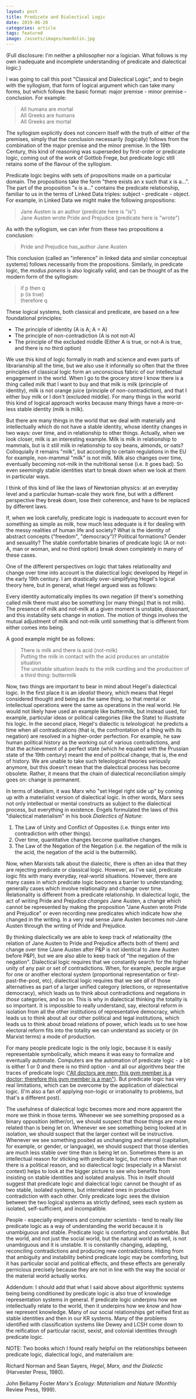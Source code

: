 ```yaml
---
layout: post
title: Predicate and Dialectical Logic
date: 2019-06-20
categories: article
tags: featured
image: /assets/images/mandolin.jpg
---
```


(Full disclosure: I'm neither a philosopher nor a logician. What follows
is my own inadequate and incomplete understanding of predicate and
dialectical logic.)

I was going to call this post "Classical and Dialectical Logic", and to
begin with the syllogism, that form of logical argument which can take
many forms, but which follows the basic format: major premise - minor
premise - conclusion. For example:

>All humans are mortal<br />
>All Greeks are humans<br />
>All Greeks are mortal<br />

The syllogism explicitly does not concern itself with the truth of
either of the premises, simply that the conclusion necessarily
(logically) follows from the combination of the major premise and the
minor premise. In the 19th Century, this kind of reasoning was
superseded by first-order or predicate logic, coming out of the work of
Gottlob Frege, but predicate logic still retains some of the flavour of
the syllogism.

Predicate logic begins with sets of propositions made on a particular
domain. The propositions take the form "there exists an x such that x
is a...". The part of the proposition "x is a..." contains the predicate
relationship, familiar to us in the terms of Linked Data triples:
subject - predicate - object. For example, in Linked Data we might make
the following propositions:

>Jane Austen is an author (predicate here is "is")<br />
>Jane Austen wrote Pride and Prejudice (predicate here is "wrote")

As with the syllogism, we can infer from these two propositions a
conclusion:

>Pride and Prejudice has_author Jane Austen

This conclusion (called an "inference" in linked data and similar
conceptual systems) follows necessarily from the propositions.
Similarly, in predicate logic, the *modus ponens* is also logically
valid, and can be thought of as the modern form of the syllogism:

>if p then q<br />
>p (is true)<br />
>therefore q<br />

These logical systems, both classical and predicate, are based on a few
foundational principles:

* The principle of identity (A is A; A = A)
* The principle of non-contradiction (A is not not-A)
* The principle of the excluded middle (Either A is true, or not-A is
true, and there is no third option)

We use this kind of logic formally in math and science and even parts of
librarianship all the time, but we also use it informally so often that
the three principles of classical logic form an unconscious fabric of
our intellectual engagement in the world. When I go to the grocery store
I know there is a thing called milk that I want to buy and that milk is
milk (principle of identity), milk is not orange juice (principle of
non-contradiction), and that I either buy milk or I don't (excluded
middle). For many things in the world this kind of logical approach
works because many things have a more-or-less stable identity (milk is
milk).

But there are many things in the world that we deal with
materially and intellectually which do not have a stable identity, whose
identity changes in two ways: over time, and in relationship to other
things. Actually, when we look closer, milk is an interesting example.
Milk is milk in relationship to mammals, but is it still milk in
relationship to soy beans, almonds, or oats? Colloquially it remains
"milk", but according to certain regulations in the EU for example,
non-mammal "milk" is not milk. Milk also changes over time, eventually
becoming not-milk in the nutritional sense (i.e. it goes bad). So even
seemingly stable identities start to break down when we look at them in
particular ways.

I think of this kind of like the laws of Newtonian physics: at an
everyday level and a particular human-scale they work fine, but with a
different perspective they break down, lose their coherence, and have to
be replaced by different laws.

If, when we look carefully, predicate logic is inadequate to account even for something as simple as *milk*, how much less adequate is it for dealing with the messy realities of human life and society? What is the identity of abstract concepts ("freedom", "democracy")? Political formations? Gender and sexuality? The stable comfortable binaries of predicate logic (A or not-A, man or woman, and no third option) break down completely in many of these cases.

One of the different perspectives on logic that takes relationality and
change over time into account is the dialectical logic developed by
Hegel in the early 19th century. I am drastically over-simplifying
Hegel's logical theory here, but in general, what Hegel argued was as
follows:

Every identity automatically implies its own negation (if there's something called
milk there must also be something [or many things] that is not milk).
The presence of milk and not-milk at a given moment is unstable,
dissonant, and this instability sets change in motion.
The motion of things involves the mutual adjustment of milk and not-milk
until something that is different from either comes into being.

A good example might be as follows:

>There is milk and there is acid (not-milk)<br />
>Putting the milk in contact with the acid produces an unstable
situation<br />
>The unstable situation leads to the milk curdling and the production of
a third thing: buttermilk

Now, two things are important to bear in mind about Hegel's dialectical
logic. In the first place it is an *idealist* theory, which means that
Hegel considered thought and being as the same thing, so that mental or
intellectual operations were the same as operations in the real world.
He would not likely have used an example like buttermilk, but instead
used, for example, particular ideas or political categories (like the
State) to illustrate his logic. In the second place, Hegel's dialectic
is *teleological*: he predicts a time when all contradications (that is,
the confrontation of a thing with its negation) are resolved in a
higher-order perfection. For example, he saw human political history as
the working out of various contradictions, and that the achievement of
a perfect state (which he equated with the Prussian state of the 19th
century) meant the end of political change, that is, the end of history.
We are unable to take such teleological theories seriously anymore, but
this doesn't mean that the dialectical process has become obsolete.
Rather, it means that the chain of dialectical reconciliation simply
goes on: change is permanent.

In terms of idealism, it was Marx who "set Hegel right side up" by
coming up with a materialist version of dialectical logic. In other
words, Marx sees not only intellectual or mental constructs as subject
to the dialectical process, but everything in existence. Engels
formulated the laws of this "dialectical materialism" in his book *Dialectics of Nature*:

1. The Law of Unity and Conflict of Opposites (i.e. things enter into
   contradiction with other things).
2. Over time, quantitative changes become qualitative changes.
3. The Law of the Negation of the Negation (i.e. the negation of the
   milk is the acid, the negation of the acid is the buttermilk).

Now, when Marxists talk about the dialectic, there is often an idea that
they are rejecting predicate or classical logic. However, as I've said,
predicate logic fits with many everyday, real-world situations.
However, there are many cases in which predicate logic becomes a barrier
to understanding; generally cases which involve relationality and change
over time. Relationality is different from a predicate relationship. In
dialectical logic, the act of writing Pride and Prejudice *changes* Jane
Austen, a change which cannot be represented by making the proposition
"Jane Austen wrote Pride and Prejudice" or even recording new predicates
which indicate how she changed in the writing. In a very real sense Jane
Austen becomes not-Jane Austen through the writing of Pride and
Prejudice.

By thinking dialectically we are able to keep track of relationality
(the relation of Jane Austen to Pride and Prejudice affects both of
them) and change over time (Jane Austen after P&P is not identical to
Jane Austen before P&P), but we are also able to keep track of "the
negation of the negation". Dialectical logic requires that we constantly
search for the higher unity of any pair or set of contradictions. When,
for example, people argue for one or another electoral system
(proportional representation or first-past-the-post, etc), dialectical
logic requires that we see *all* of those alternatives as part of a
larger unified category (elections, or representative democracy), which
leads us to think about contradictions and negations in *those*
categories, and so on. This is why in dialectical thinking the totality
is so important. It is impossible to really understand, say, electoral
reform in isolation from all the other institutions of representative
democracy, which leads us to think about all our other political and
legal institutions, which leads us to think about broad relations of
power, which leads us to see how electoral reform fits into the totality
we can understand as society or (in Marxist terms) a mode of production.

For many people predicate logic is the only logic, because it is easily
representable symbolically, which means it was easy to formalize and
eventually automate. Computers are the automation of predicate logic - a
bit is either 1 or 0 and there is no third option - and all our
algorithms bear the traces of predicate logic (["All doctors are men; this gym member is a
doctor; therefore this gym member is a man"](https://www.thejournal.ie/gym-sexism-2002500-Mar2015/)). But
predicate logic has very real limitations, which can be overcome by the
application of dialectical logic. (I'm also a fan of applying non-logic
or irrationality to problems, but that's a different post).

The usefulness of dialectical logic becomes more and more apparent the
more we think in those terms. Whenever we see something proposed as a
binary opposition (either/or), we should suspect that those things are
more related than is being let on. Whenever we see something being
looked at in isolation, we should suspect that the larger context will
be instructive. Whenever we see something posited as unchanging and
eternal (capitalism, for example, or gender, or language), we should suspect that
those identies are much less stable over time than is being let on.
Sometimes there is an intellectual reason for sticking with predicate
logic, but more often than not there is a political reason, and so
dialectical logic (especially in a Marxist context) helps to look at the
bigger picture to see who benefits from insisting on stable identities
and isolated analysis. This in itself should suggest that predicate
logic and dialectical logic cannot be thought of as two stable, isolated
systems, but interrelated ones in productive contradiction with each
other. Only predicate logic sees the division between the two logical
systems as strictly defined, sees each system as isolated,
self-sufficient, and incompatible.

People - especially engineers and computer scientists - tend to really
like predicate logic as a way of understanding the world because it is
unambiguous and stable. Predicate logic is comforting and comfortable.
But the world, and not just the social world, but the natural world as
well, is not unambiguous and it is unstable. It is constantly changing,
adapting, reconciling contradictions and producing new contradictions.
Hiding from that ambiguity and instability behind predicate logic may be
comforting, but it has particular social and political effects, and
these effects are generally pernicious precisely because they are not in
line with the way the social or the material world actually works.

Addendum: I should add that what I said above about algorithmic systems
being being conditioned by predicate logic is also true of knowledge
representation systems in general. If predicate logic underpins how we
intellectually relate to the world, then it underpins how we *know* and
how we represent knowledge. Many of our social relationships get reified
first as stable identities and then in our KR systems. Many of the
problems identified with classification systems like Dewey and LCSH come
down to the reification of particular racist, sexist, and colonial
identities through predicate logic.

NOTE: Two books which I found really helpful on the relationships
between predicate logic, dialectical logic, and materialism are:

Richard Norman and Sean Sayers, *Hegel, Marx, and the Dialectic*
(Harvester Press, 1980).

John Bellamy Foster *Marx's Ecology: Materialism and Nature* (Monthly
Review Press, 1999).

